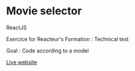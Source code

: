 # Movie selector

ReactJS

Exercice for Reacteur's Formation : Technical test

Goal : Code according to a model

<a href="https://653a24c2dc3006000872eee8--movie-selector-marinepo.netlify.app/">Live website</a>
